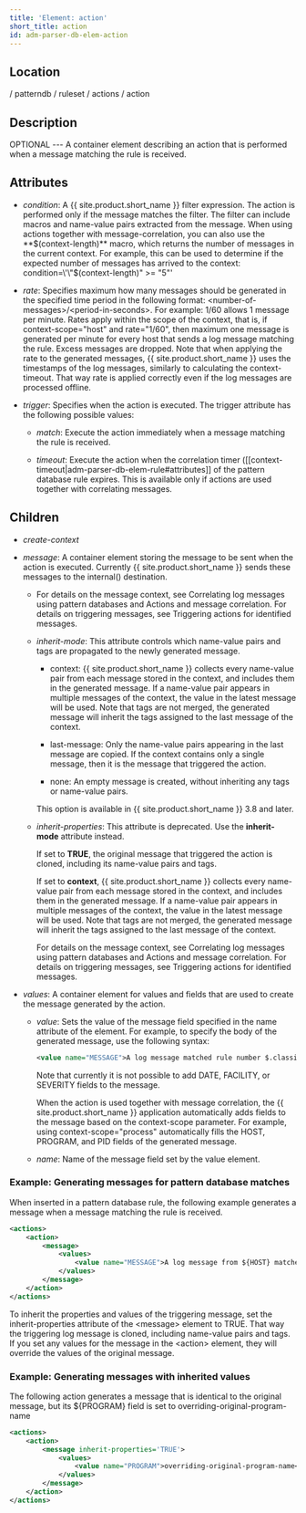 ```yaml
---
title: 'Element: action'
short_title: action
id: adm-parser-db-elem-action
---
```


## Location

/ patterndb / ruleset / actions / action

## Description

OPTIONAL --- A container element describing an action that is performed
when a message matching the rule is received.

## Attributes

- *condition*: A {{ site.product.short_name }} filter expression. The action is performed
    only if the message matches the filter. The filter can include
    macros and name-value pairs extracted from the message. When using
    actions together with message-correlation, you can also use the
    **$(context-length)** macro, which returns the number of messages
    in the current context. For example, this can be used to determine
    if the expected number of messages has arrived to the context:
    condition=\'\"$(context-length)\" \>= \"5\"\'

- *rate*: Specifies maximum how many messages should be generated in
    the specified time period in the following format:
    \<number-of-messages\>/\<period-in-seconds\>. For example: 1/60
    allows 1 message per minute. Rates apply within the scope of the
    context, that is, if context-scope=\"host\" and rate=\"1/60\", then
    maximum one message is generated per minute for every host that
    sends a log message matching the rule. Excess messages are dropped.
    Note that when applying the rate to the generated messages,
    {{ site.product.short_name }} uses the timestamps of the log messages, similarly to
    calculating the context-timeout. That way rate is applied correctly
    even if the log messages are processed offline.

- *trigger*: Specifies when the action is executed. The trigger
    attribute has the following possible values:

  - *match*: Execute the action immediately when a message matching
        the rule is received.

  - *timeout*: Execute the action when the correlation timer
        ([[context-timeout|adm-parser-db-elem-rule#attributes]] of the
        pattern database rule expires. This is available only if actions
        are used together with correlating messages.

## Children

- *create-context*

- *message*: A container element storing the message to be sent when
    the action is executed. Currently {{ site.product.short_name }} sends these messages
    to the internal() destination.

  - For details on the message context, see
        Correlating log messages using pattern databases
        and Actions and message correlation.
        For details on triggering messages, see
        Triggering actions for identified messages.

  - *inherit-mode*: This attribute controls which name-value pairs
        and tags are propagated to the newly generated message.

    - context: {{ site.product.short_name }} collects every name-value pair from
        each message stored in the context, and includes them in the
        generated message. If a name-value pair appears in multiple
        messages of the context, the value in the latest message
        will be used. Note that tags are not merged, the generated
        message will inherit the tags assigned to the last message
        of the context.

    - last-message: Only the name-value pairs appearing in the
        last message are copied. If the context contains only a
        single message, then it is the message that triggered the
        action.

    - none: An empty message is created, without inheriting any
        tags or name-value pairs.

    This option is available in {{ site.product.short_name }} 3.8 and later.

  - *inherit-properties*: This attribute is deprecated. Use the
    **inherit-mode** attribute instead.

    If set to **TRUE**, the original message that triggered the
    action is cloned, including its name-value pairs and tags.

    If set to **context**, {{ site.product.short_name }} collects every name-value
    pair from each message stored in the context, and includes them
    in the generated message. If a name-value pair appears in
    multiple messages of the context, the value in the latest
    message will be used. Note that tags are not merged, the
    generated message will inherit the tags assigned to the last
    message of the context.

    For details on the message context, see
    Correlating log messages using pattern databases
    and Actions and message correlation.
    For details on triggering messages, see
    Triggering actions for identified messages.

- *values*: A container element for values and fields that are used to
    create the message generated by the action.

  - *value*: Sets the value of the message field specified in the
    name attribute of the element. For example, to specify the body
    of the generated message, use the following syntax:

    ```xml
    <value name="MESSAGE">A log message matched rule number $.classifier.rule_id</value>
    ```

    Note that currently it is not possible to add DATE, FACILITY, or
    SEVERITY fields to the message.

    When the action is used together with message correlation, the
    {{ site.product.short_name }} application automatically adds fields to the
    message based on the context-scope parameter. For example, using
    context-scope=\"process\" automatically fills the HOST, PROGRAM,
    and PID fields of the generated message.

  - *name*: Name of the message field set by the value element.

### Example: Generating messages for pattern database matches

When inserted in a pattern database rule, the following example
generates a message when a message matching the rule is received.

```xml
<actions>
    <action>
        <message>
            <values>
                <value name="MESSAGE">A log message from ${HOST} matched rule number $.classifier.rule_id</value>
            </values>
        </message>
    </action>
</actions>
```

To inherit the properties and values of the triggering message, set the
inherit-properties attribute of the \<message\> element to TRUE. That
way the triggering log message is cloned, including name-value pairs and
tags. If you set any values for the message in the \<action\> element,
they will override the values of the original message.

### Example: Generating messages with inherited values

The following action generates a message that is identical to the
original message, but its ${PROGRAM} field is set to
overriding-original-program-name

```xml
<actions>
    <action>
        <message inherit-properties='TRUE'>
            <values>
                <value name="PROGRAM">overriding-original-program-name</value>
            </values>
        </message>
    </action>
</actions>
```
